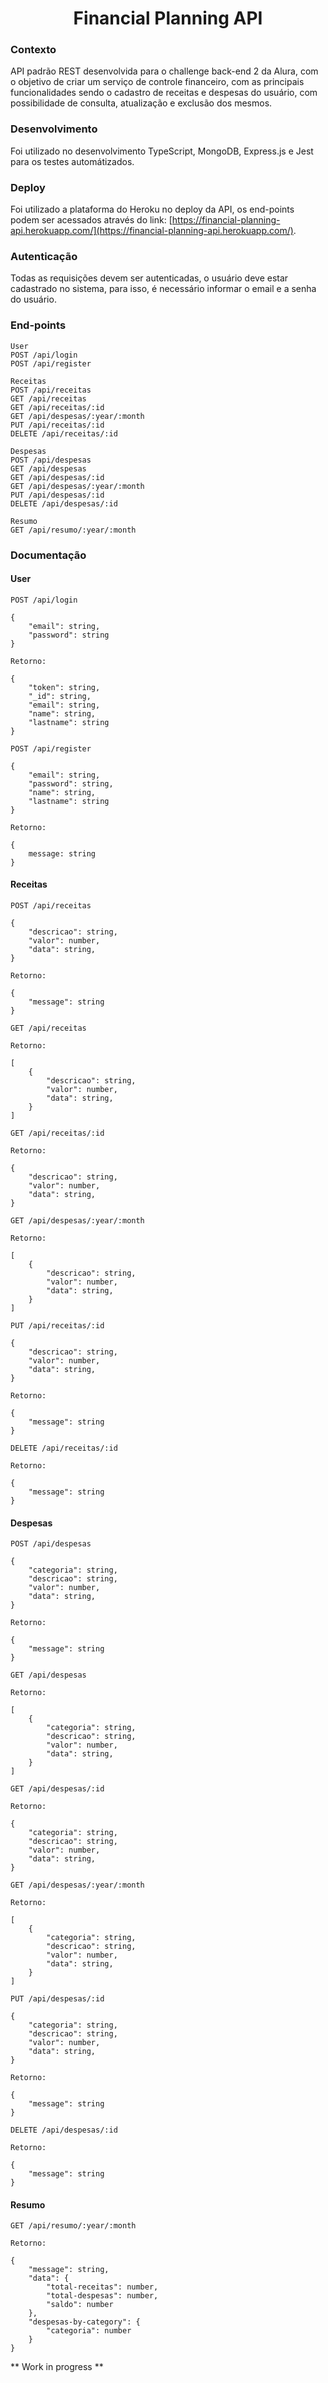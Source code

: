 <h1 align="center">Financial Planning API</h1>

### Contexto

API padrão REST desenvolvida para o challenge back-end 2 da Alura, com o objetivo de criar um serviço de controle financeiro, com as principais funcionalidades sendo o cadastro de receitas e despesas do usuário, com possibilidade de consulta, atualização e exclusão dos mesmos.

### Desenvolvimento

Foi utilizado no desenvolvimento TypeScript, MongoDB, Express.js e Jest para os testes automátizados.

### Deploy

Foi utilizado a plataforma do Heroku no deploy da API, os end-points podem ser acessados através do link: [https://financial-planning-api.herokuapp.com/](https://financial-planning-api.herokuapp.com/).

### Autenticação

Todas as requisições devem ser autenticadas, o usuário deve estar cadastrado no sistema, para isso, é necessário informar o email e a senha do usuário.

### End-points

```
User
POST /api/login
POST /api/register

Receitas
POST /api/receitas
GET /api/receitas
GET /api/receitas/:id
GET /api/despesas/:year/:month
PUT /api/receitas/:id
DELETE /api/receitas/:id

Despesas
POST /api/despesas
GET /api/despesas
GET /api/despesas/:id
GET /api/despesas/:year/:month
PUT /api/despesas/:id
DELETE /api/despesas/:id

Resumo
GET /api/resumo/:year/:month
```

### Documentação

#### User

```
POST /api/login

{
    "email": string,
    "password": string
}

Retorno:

{
    "token": string,
    "_id": string,
    "email": string,
    "name": string,
    "lastname": string
}
```

```
POST /api/register

{
    "email": string,
    "password": string,
    "name": string,
    "lastname": string
}

Retorno:

{
    message: string
}
```

#### Receitas

```
POST /api/receitas

{
    "descricao": string,
    "valor": number,
    "data": string,
}

Retorno:

{
    "message": string
}
```

```
GET /api/receitas

Retorno:

[
    {
        "descricao": string,
        "valor": number,
        "data": string,
    }
]
```

```
GET /api/receitas/:id

Retorno:

{
    "descricao": string,
    "valor": number,
    "data": string,
}
```

```
GET /api/despesas/:year/:month

Retorno:

[
    {
        "descricao": string,
        "valor": number,
        "data": string,
    }
]
```

```
PUT /api/receitas/:id

{
    "descricao": string,
    "valor": number,
    "data": string,
}

Retorno:

{
    "message": string
}
```

```
DELETE /api/receitas/:id

Retorno:

{
    "message": string
}
```

#### Despesas

```
POST /api/despesas

{
    "categoria": string,
    "descricao": string,
    "valor": number,
    "data": string,
}

Retorno:

{
    "message": string
}
```

```
GET /api/despesas

Retorno:

[
    {
        "categoria": string,
        "descricao": string,
        "valor": number,
        "data": string,
    }
]
```

```
GET /api/despesas/:id

Retorno:

{
    "categoria": string,
    "descricao": string,
    "valor": number,
    "data": string,
}
```

```
GET /api/despesas/:year/:month

Retorno:

[
    {
        "categoria": string,
        "descricao": string,
        "valor": number,
        "data": string,
    }
]
```

```
PUT /api/despesas/:id

{
    "categoria": string,
    "descricao": string,
    "valor": number,
    "data": string,
}

Retorno:

{
    "message": string
}
```

```
DELETE /api/despesas/:id

Retorno:

{
    "message": string
}
```

#### Resumo

```
GET /api/resumo/:year/:month

Retorno:

{
    "message": string,
    "data": {
        "total-receitas": number,
        "total-despesas": number,
        "saldo": number
    },
    "despesas-by-category": {
        "categoria": number
    }
}
```

** Work in progress **
